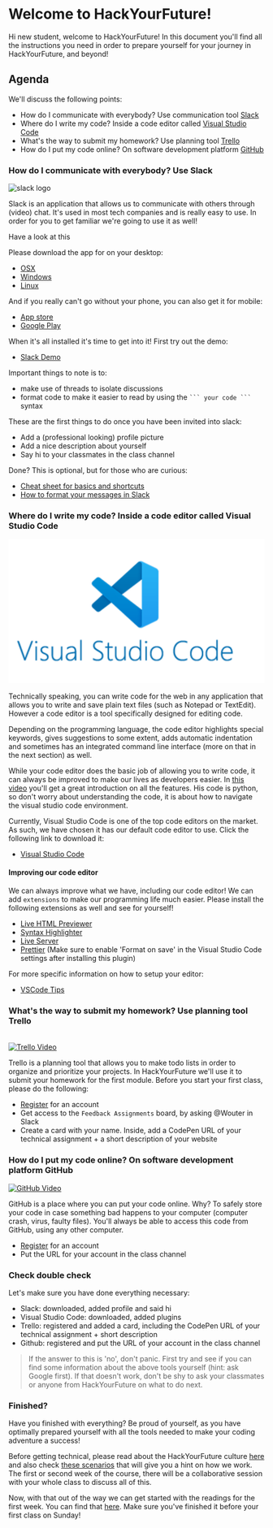 # Welcome to HackYourFuture!

Hi new student, welcome to HackYourFuture! In this document you'll find all the instructions you need in order to prepare yourself for your journey in HackYourFuture, and beyond!

## Agenda

We'll discuss the following points:

- How do I communicate with everybody? Use communication tool [Slack](https://www.slack.com)
- Where do I write my code? Inside a code editor called [Visual Studio Code](https://code.visualstudio.com/)
- What's the way to submit my homework? Use planning tool [Trello](https://trello.com/)
- How do I put my code online? On software development platform [GitHub](https://www.github.com/)

### How do I communicate with everybody? Use Slack

![slack logo](https://slackhq.com/wp-content/uploads/2019/02/2019-02_Staff_Slack1_unfurl.png)

Slack is an application that allows us to communicate with others through (video) chat. It's used in most tech companies and is really easy to use. In order for you to get familiar we're going to use it as well!

Have a look at this

Please download the app for on your desktop:

- [OSX](https://slack.com/downloads/osx)
- [Windows](https://slack.com/downloads/windows)
- [Linux](https://slack.com/downloads/linux)

And if you really can't go without your phone, you can also get it for mobile:

- [App store](https://itunes.apple.com/nl/app/slack/id803453959?mt=12)
- [Google Play](https://play.google.com/store/apps/details?id=com.Slack&hl=nl)

When it's all installed it's time to get into it! First try out the demo:

- [Slack Demo](https://slackdemo.com/)

Important things to note is to:

- make use of threads to isolate discussions
- format code to make it easier to read by using the ` ``` your code ``` ` syntax

These are the first things to do once you have been invited into slack:

- Add a (professional looking) profile picture
- Add a nice description about yourself
- Say hi to your classmates in the class channel

Done? This is optional, but for those who are curious:

- [Cheat sheet for basics and shortcuts](https://slack.com/intl/en-nl/help/articles/201374536-Slack-keyboard-shortcuts)
- [How to format your messages in Slack](https://api.slack.com/reference/surfaces/formatting)

### Where do I write my code? Inside a code editor called Visual Studio Code

![vscode logo](../assets/vscode-logo.png)

Technically speaking, you can write code for the web in any application that allows you to write and save plain text files (such as Notepad or TextEdit). However a code editor is a tool specifically designed for editing code.

Depending on the programming language, the code editor highlights special keywords, gives suggestions to some extent, adds automatic indentation and sometimes has an integrated command line interface (more on that in the next section) as well.

While your code editor does the basic job of allowing you to write code, it can always be improved to make our lives as developers easier. In [this video](https://www.youtube.com/watch?v=ORrELERGIHs&t=324s) you'll get a great introduction on all the features. His code is python, so don't worry about understanding the code, it is about how to navigate the visual studio code environment.

Currently, Visual Studio Code is one of the top code editors on the market. As such, we have chosen it has our default code editor to use. Click the following link to download it:

- [Visual Studio Code](https://code.visualstudio.com/)

#### Improving our code editor

We can always improve what we have, including our code editor! We can add `extensions` to make our programming life much easier. Please install the following extensions as well and see for yourself!

- [Live HTML Previewer](https://marketplace.visualstudio.com/items?itemName=hdg.live-html-previewer)
- [Syntax Highlighter](https://marketplace.visualstudio.com/items?itemName=evgeniypeshkov.syntax-highlighter)
- [Live Server](https://marketplace.visualstudio.com/items?itemName=ritwickdey.LiveServer)
- [Prettier](https://marketplace.visualstudio.com/items?itemName=esbenp.prettier-vscode) (Make sure to enable 'Format on save' in the Visual Studio Code settings after installing this plugin)

For more specific information on how to setup your editor:

- [VSCode Tips](https://github.com/HackYourFuture/fundamentals/tree/master/VSCodeTips)

### What's the way to submit my homework? Use planning tool Trello

<br/>
<a href="http://www.youtube.com/watch?feature=player_embedded&v=tVooja0Ta5I" target="_blank"><img src="https://developers.marketo.com/wp-content/uploads/2014/11/trello-logo-blue-1024x315.png" width="480" alt="Trello Video" /></a><br/>

Trello is a planning tool that allows you to make todo lists in order to organize and prioritize your projects. In HackYourFuture we'll use it to submit your homework for the first module. Before you start your first class, please do the following:

- [Register](https://trello.com/signup) for an account
- Get access to the `Feedback Assignments` board, by asking @Wouter in Slack
- Create a card with your name. Inside, add a CodePen URL of your technical assignment + a short description of your website

### How do I put my code online? On software development platform GitHub

<a href="http://www.youtube.com/watch?feature=player_embedded&v=w3jLJU7DT5E" target="_blank"><img src="https://www.nieuws.social/strategie_nieuws/wp-content/uploadsnieuwssocial/2018/06/eult-42.jpg" width="480" alt="GitHub Video" /></a>

GitHub is a place where you can put your code online. Why? To safely store your code in case something bad happens to your computer (computer crash, virus, faulty files). You'll always be able to access this code from GitHub, using any other computer.

- [Register](https://github.com/join) for an account
- Put the URL for your account in the class channel

### Check double check

Let's make sure you have done everything necessary:

- Slack: downloaded, added profile and said hi
- Visual Studio Code: downloaded, added plugins
- Trello: registered and added a card, including the CodePen URL of your technical assignment + short description
- Github: registered and put the URL of your account in the class channel

> If the answer to this is 'no', don't panic. First try and see if you can find some information about the above tools yourself (hint: ask Google first). If that doesn't work, don't be shy to ask your classmates or anyone from HackYourFuture on what to do next.

### Finished?

Have you finished with everything? Be proud of yourself, as you have optimally prepared yourself with all the tools needed to make your coding adventure a success!

Before getting technical, please read about the HackYourFuture culture [here](https://github.com/HackYourFuture/culture) and also check [these scenarios](https://github.com/HackYourFuture/culture/blob/main/scenarios.md) that will give you a hint on how we work. The first or second week of the course, there will be a collaborative session with your whole class to discuss all of this.

Now, with that out of the way we can get started with the readings for the first week. You can find that [here](https://github.com/HackYourFuture/HTML-CSS/blob/master/Week1/README.md). Make sure you've finished it before your first class on Sunday!
